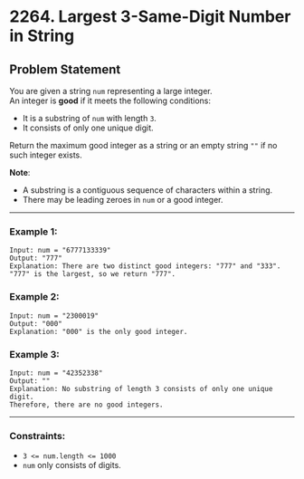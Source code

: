 # 2264. Largest 3-Same-Digit Number in String

## Problem Statement

You are given a string `num` representing a large integer.  
An integer is **good** if it meets the following conditions:

- It is a substring of `num` with length `3`.
- It consists of only one unique digit.

Return the maximum good integer as a string or an empty string `""` if no such integer exists.

**Note**:

- A substring is a contiguous sequence of characters within a string.
- There may be leading zeroes in `num` or a good integer.

---

### Example 1:

```
Input: num = "6777133339"
Output: "777"
Explanation: There are two distinct good integers: "777" and "333".
"777" is the largest, so we return "777".
```

### Example 2:

```
Input: num = "2300019"
Output: "000"
Explanation: "000" is the only good integer.
```

### Example 3:

```
Input: num = "42352338"
Output: ""
Explanation: No substring of length 3 consists of only one unique digit.
Therefore, there are no good integers.
```

---

### Constraints:
- `3 <= num.length <= 1000`
- `num` only consists of digits.
